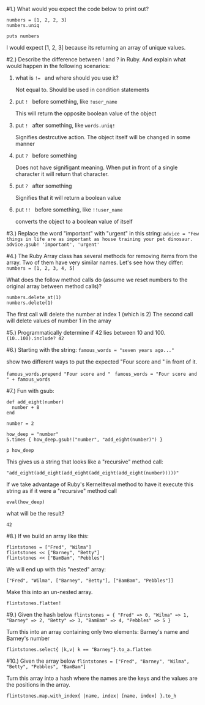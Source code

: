 #1.) What would you expect the code below to print out?
```
numbers = [1, 2, 2, 3]
numbers.uniq

puts numbers
```
I would expect [1, 2, 3] because its returning an array of unique values.

#2.) Describe the difference between ! and ? in Ruby. And explain what would happen in the following scenarios:
1. what is ```!= ``` and where should you use it?
    
    Not equal to. Should be used in condition statements

2. put ```! ``` before something, like ```!user_name ```
    
    This will return the opposite boolean value of the object

3. put ```! ``` after something, like ```words.uniq! ```
    
    Signifies destrcutive action. The object itself will be changed in some manner

4. put ```? ``` before something
    
    Does not have signifigant meaning. When put in front of a single character it will return that character.

5. put ```? ``` after something
    
    Signifies that it will return a boolean value

6. put ```!! ``` before something, like ```!!user_name ```
    
    converts the object to a boolean value of itself

#3.) Replace the word "important" with "urgent" in this string:
```advice = "Few things in life are as important as house training your pet dinosaur. ```
```advice.gsub! 'important', 'urgent' ```

#4.) The Ruby Array class has several methods for removing items from the array. Two of them have very similar names. Let's see how they differ:
```numbers = [1, 2, 3, 4, 5] ```

What does the follow method calls do (assume we reset numbers to the original array between method calls)?
```
numbers.delete_at(1)
numbers.delete(1)
```
The first call will delete the number at index 1 (which is 2)
The second call will delete values of number 1 in the array

#5.) Programmatically determine if 42 lies between 10 and 100.
```(10..100).include? 42 ```

#6.) Starting with the string:
```famous_words = "seven years ago..." ```

show two different ways to put the expected "Four score and " in front of it.

```famous_words.prepend "Four score and " ```
```famous_words = "Four score and " + famous_words ```

#7.) Fun with gsub:
```
def add_eight(number)
  number + 8
end

number = 2

how_deep = "number"
5.times { how_deep.gsub!("number", "add_eight(number)") }

p how_deep
```

This gives us a string that looks like a "recursive" method call:

```"add_eight(add_eight(add_eight(add_eight(add_eight(number)))))" ```

If we take advantage of Ruby's Kernel#eval method to have it execute this string as if it were a "recursive" method call

```eval(how_deep) ```

what will be the result?

```42 ```

#8.) If we build an array like this:
```
flintstones = ["Fred", "Wilma"]
flintstones << ["Barney", "Betty"]
flintstones << ["BamBam", "Pebbles"]
```
We will end up with this "nested" array:

```["Fred", "Wilma", ["Barney", "Betty"], ["BamBam", "Pebbles"]] ```

Make this into an un-nested array.

```flintstones.flatten! ```

#9.) Given the hash below
```flintstones = { "Fred" => 0, "Wilma" => 1, "Barney" => 2, "Betty" => 3, "BamBam" => 4, "Pebbles" => 5 } ```

Turn this into an array containing only two elements: Barney's name and Barney's number

```flintstones.select{ |k,v| k == "Barney"}.to_a.flatten ```

#10.) Given the array below
```flintstones = ["Fred", "Barney", "Wilma", "Betty", "Pebbles", "BamBam"] ```

Turn this array into a hash where the names are the keys and the values are the positions in the array.

```flintstones.map.with_index{ |name, index| [name, index] }.to_h ```